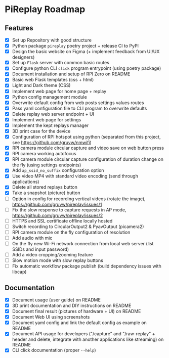 # PiReplay Roadmap

## Features

- [X] Set up Repository with good structure
- [X] Python package `pireplay` poetry project + release CI to PyPI
- [X] Design the basic website on Figma (+ implement feedback from UI/UX designers)
- [X] Set up `Flask` server with common basic routes
- [X] Configure python CLI `click` program entrypoint (using poetry package)
- [X] Document installation and setup of RPI Zero on README
- [X] Basic web Flask templates (css + html)
- [X] Light and Dark theme (CSS)
- [X] Implement web page for home page + replay
- [X] Python config management module
- [X] Overwrite default config from web posts settings values routes
- [X] Pass yaml configuration file to CLI program to overwrite defaults
- [X] Delete replay web server endpoint + UI
- [X] Implement web page for settings
- [X] Implement the kept replays manager
- [X] 3D print case for the device
- [X] Configuration of RPI hotspot using python (separated from this project, see <https://github.com/gruvw/nmwifi>)
- [X] RPI camera module circular capture and video save on web button press
- [X] RPI camera working autofocus
- [X] RPI camera module circular capture configuration of duration change on the fly (using settings endpoints)
- [X] Add `ap_ssid_no_suffix` configuration option
- [X] Use video MP4 with standard video encoding (send through applications)
- [X] Delete all stored replays button
- [X] Take a snapshot (picture) button
- [ ] Option in config for recording vertical videos (rotate the image), https://github.com/gruvw/pireplay/issues/1
- [ ] Fix the slow response to capture requests in AP mode, https://github.com/gruvw/pireplay/issues/2
- [ ] HTTPS and SSL certificate offline locally hosted
- [ ] Switch recording to CircularOutput2 & PyavOutput (picamera2)
- [ ] RPI camera module on the fly configuration of resolution
- [ ] Add audio with mic
- [ ] On the fly new Wi-Fi network connection from local web server (list SSIDs and input password)
- [ ] Add a video cropping/zooming feature
- [ ] Slow motion mode with slow replay buttons
- [ ] Fix automatic workflow package publish (build dependency issues with libcap)

## Documentation

- [X] Document usage (user guide) on README
- [X] 3D print documentation and DIY instructions on README
- [X] Document final result (pictures of hardware + UI) on README
- [X] Document Web UI using screenshots
- [X] Document yaml config and link the default config as example on README
- [X] Document API usage for developers ("/capture" and "/raw-replay" + header and delete, integrate with another applications like streaming) on README
- [X] CLI click documentation (proper `--help`)
